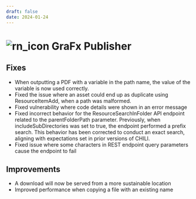 ```yaml
---
draft: false
date: 2024-01-24
---
```


# ![rn_icon](../../../../../assets/CHILI_LOGOS_OK-21.svg) GraFx Publisher

<!-- more -->

## Fixes

- When outputting a PDF with a variable in the path name, the value of the variable is now used correctly.
- Fixed the issue where an asset could end up as duplicate using ResourceItemAdd, when a path was malformed.
- Fixed vulnerability where code details were shown in an error message
- Fixed incorrect behavior for the ResourceSearchInFolder API endpoint related to the parentFolderPath parameter. Previously, when includeSubDirectories was set to true, the endpoint performed a prefix search. This behavior has been corrected to conduct an exact search, aligning with expectations set in prior versions of CHILI.
- Fixed issue where some characters in REST endpoint query parameters cause the endpoint to fail

## Improvements

- A download will now be served from a more sustainable location
- Improved performance when copying a file with an existing name
